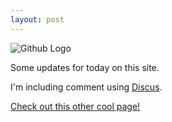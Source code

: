 ```yaml
---
layout: post
---
```


![Github Logo](http://2.bp.blogspot.com/-k55EsAEZz-Q/UP_KbkPvNKI/AAAAAAAAlVU/rsZTL8AZNpM/s1600/45-github-500-million.jpg)

Some updates for today on this site.

I'm including comment using [Discus](disqus.com).

[Check out this other cool page!]( http://liafrazier.github.io/ )

